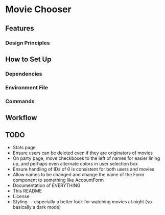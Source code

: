 # Movie Chooser

## Features

### Design Principles

## How to Set Up

### Dependencies

### Environment File

### Commands

## Workflow

## TODO

- Stats page
- Ensure users can be deleted even if they are originators of movies
- On party page, move checkboxes to the left of names for easier lining up, and perhaps even alternate colors in user selection box
- Ensure handling of IDs of 0 is consistent for both users and movies
- Allow names to be changed and change the name of the Form component to something like AccountForm
- Documentation of EVERYTHING
- This README
- License
- Styling -- especially a better look for watching movies at night (so basically a dark mode)
